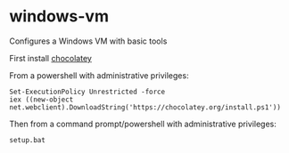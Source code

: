 # windows-vm

Configures a Windows VM with basic tools

First install [chocolatey](https://chocolatey.org/)

From a powershell with administrative privileges:

```
Set-ExecutionPolicy Unrestricted -force
iex ((new-object net.webclient).DownloadString('https://chocolatey.org/install.ps1'))
```

Then from a command prompt/powershell with administrative privileges:

```
setup.bat
```
